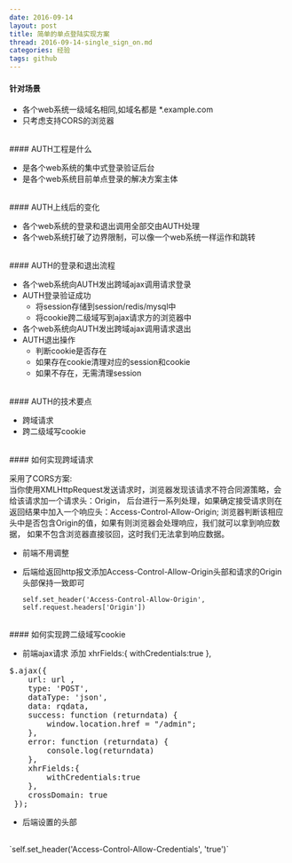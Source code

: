 ```yaml
---
date: 2016-09-14
layout: post
title: 简单的单点登陆实现方案
thread: 2016-09-14-single_sign_on.md
categories: 经验
tags: github
---
```



#### 针对场景

* 各个web系统一级域名相同,如域名都是 *.example.com
* 只考虑支持CORS的浏览器

</br>
#### AUTH工程是什么

* 是各个web系统的集中式登录验证后台
* 是各个web系统目前单点登录的解决方案主体

</br>
#### AUTH上线后的变化

* 各个web系统的登录和退出调用全部交由AUTH处理
* 各个web系统打破了边界限制，可以像一个web系统一样运作和跳转

</br>
#### AUTH的登录和退出流程
<ul>
  <li>
  各个web系统向AUTH发出跨域ajax调用请求登录
  </li>
  <li>
  AUTH登录验证成功
    <ul>
      <li>将session存储到session/redis/mysql中</li>
      <li>将cookie跨二级域写到ajax请求方的浏览器中</li>
    </ul>
  </li>
  <li>
  各个web系统向AUTH发出跨域ajax调用请求退出
  </li>
  <li>AUTH退出操作
    <ul>
      <li>判断cookie是否存在</li>
      <li>如果存在cookie清理对应的session和cookie</li>
      <li>如果不存在，无需清理session</li>
    </ul>
  </li>
</ul>

</br>
#### AUTH的技术要点

* 跨域请求
* 跨二级域写cookie

</br>
#### 如何实现跨域请求

采用了CORS方案:
</br>
当你使用XMLHttpRequest发送请求时，浏览器发现该请求不符合同源策略，会给该请求加一个请求头：Origin，
后台进行一系列处理，如果确定接受请求则在返回结果中加入一个响应头：Access-Control-Allow-Origin;
浏览器判断该相应头中是否包含Origin的值，如果有则浏览器会处理响应，我们就可以拿到响应数据，
如果不包含浏览器直接驳回，这时我们无法拿到响应数据。

* 前端不用调整
* 后端给返回http报文添加Access-Control-Allow-Origin头部和请求的Origin头部保持一致即可

  `self.set_header('Access-Control-Allow-Origin', self.request.headers['Origin'])`

</br>
#### 如何实现跨二级域写cookie

* 前端ajax请求
添加 xhrFields:{
        withCredentials:true
    },
<pre>
$.ajax({
    url: url ,
    type: 'POST',
    dataType: 'json',
    data: rqdata,
    success: function (returndata) {
        window.location.href = "/admin";
    },
    error: function (returndata) {
        console.log(returndata)
    },
    xhrFields:{
        withCredentials:true
    },
    crossDomain: true
 });
</pre>
* 后端设置的头部
</br>
   `self.set_header('Access-Control-Allow-Credentials', 'true')`






